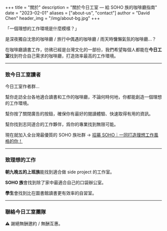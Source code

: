 +++
title = "關於"
description = "關於今日工室 — 給 SOHO 族的咖啡廳指南"
date = "2023-02-01"
aliases = ["about-us", "contact"]
author = "David Chen"
header_img = "/img/about-bg.jpg"
+++

「一個理想的工作環境是什麼模樣？」

是深夜獨自沈思的咖啡廳 / 旅行中偶遇的咖啡廳 / 雨天時慵懶氣氛的咖啡廳...？

在咖啡廳讀書工作，彷彿已經是台灣文化的一部份，我們希望每個人都能在**今日工室**找到符合自己需求的咖啡廳，打造效率最高的工作環境。

---

### 致今日工室讀者

今日工室作者群...

幫你走訪全台各地適合讀書和工作的咖啡廳，不論何時何地，你都能創造一個理想的工作環境。

幫你按了關閉廣告的按鈕，確保你有最好的閱讀體驗、快速取得有用的資訊。

幫你找到志同道合的工作夥伴，爲你的專業找到無限可能。

現在就加入全台灣最優質的 SOHO 族社群 → [招募 SOHO｜一同打造理想工作風格的你！](https://sohocafe.today/posts/call-for-soho-in-taiwan/)

---

### 致理想的工作

**朝九晚五的上班族**能找到適合做 side project 的工作室。

**SOHO 族**會找到除了家中最適合自己的口袋辦公室。

**學生**會找到比在圖書館讀書更有效率的自習室。

---

### 聯絡今日工室團隊

<div id="formkeep-embed" data-formkeep-url="https://formkeep.com/p/b3c31d0435ecf879d4518fd962fabf30?embedded=1"></div>

<script type="text/javascript" src="https://pym.nprapps.org/pym.v1.min.js"></script>
<script type="text/javascript" src="https://formkeep-production-herokuapp-com.global.ssl.fastly.net/formkeep-embed.js"></script>

<!-- Get notified when the form is submitted, add your own code below: -->
<script>
const formkeepEmbed = document.querySelector('#formkeep-embed')

formkeepEmbed.addEventListener('formkeep-embed:submitting', _event => {
  console.log('Submitting form...')
})

formkeepEmbed.addEventListener('formkeep-embed:submitted', _event => {
  console.log('Submitted form...')
})
</script>

⚠️ 謝絕無酬邀約 / 無酬互惠。
